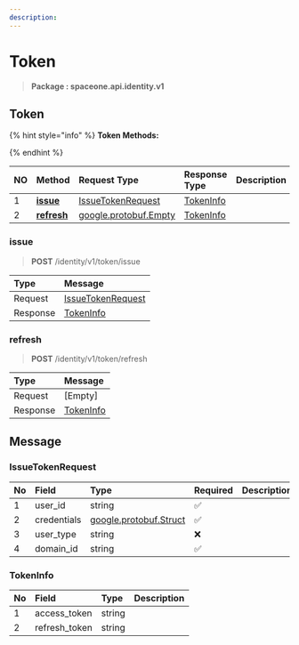 ```yaml
---
description:  
---
```

# Token

>  **Package : spaceone.api.identity.v1**

## Token

{% hint style="info" %}
**Token Methods:**

{%  endhint %}


| NO |  Method | Request Type | Response Type | Description |
| :--- | :--- | :--- | :--- | :--- |
| 1 | [**issue**](token.md#issue)|   [IssueTokenRequest](token.md#issuetokenrequest) |   [TokenInfo](token.md#tokeninfo) |  |
| 2 | [**refresh**](token.md#refresh)| [google.protobuf.Empty](https://github.com/protocolbuffers/protobuf/blob/master/src/google/protobuf/empty.proto)|   [TokenInfo](token.md#tokeninfo) |  | 
 

 
### issue
> **POST** /identity/v1/token/issue
>


| Type | Message |
| :--- | :--- |
| Request | [IssueTokenRequest](token.md#issuetokenrequest) |
| Response |  [TokenInfo](token.md#tokeninfo)  |
 
 

 
### refresh
> **POST** /identity/v1/token/refresh
>


| Type | Message |
| :--- | :--- |
| Request | [Empty] |
| Response |  [TokenInfo](token.md#tokeninfo)  |


## 

## Message

### IssueTokenRequest
| No | Field | Type | Required | Description |
| :--- | :--- | :--- | :--- | :--- |
| 1 | user_id |string|✅| |
| 2 | credentials |[google.protobuf.Struct](https://github.com/protocolbuffers/protobuf/blob/master/src/google/protobuf/struct.proto)|✅| |
| 3 | user_type |string|❌| |
| 4 | domain_id |string|✅| |

### TokenInfo
| No | Field | Type |  Description |
| :--- | :--- | :--- | :--- |
| 1 | access_token |string | |
| 2 | refresh_token |string | |

